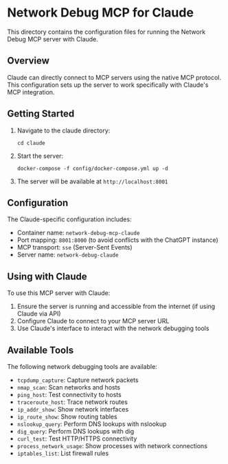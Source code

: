# Network Debug MCP for Claude

This directory contains the configuration files for running the Network Debug MCP server with Claude.

## Overview

Claude can directly connect to MCP servers using the native MCP protocol. This configuration sets up the server to work specifically with Claude's MCP integration.

## Getting Started

1. Navigate to the claude directory:
   ```
   cd claude
   ```

2. Start the server:
   ```
   docker-compose -f config/docker-compose.yml up -d
   ```

3. The server will be available at `http://localhost:8001`

## Configuration

The Claude-specific configuration includes:

- Container name: `network-debug-mcp-claude`
- Port mapping: `8001:8000` (to avoid conflicts with the ChatGPT instance)
- MCP transport: `sse` (Server-Sent Events)
- Server name: `network-debug-claude`

## Using with Claude

To use this MCP server with Claude:

1. Ensure the server is running and accessible from the internet (if using Claude via API)
2. Configure Claude to connect to your MCP server URL
3. Use Claude's interface to interact with the network debugging tools

## Available Tools

The following network debugging tools are available:

- `tcpdump_capture`: Capture network packets
- `nmap_scan`: Scan networks and hosts
- `ping_host`: Test connectivity to hosts
- `traceroute_host`: Trace network routes
- `ip_addr_show`: Show network interfaces
- `ip_route_show`: Show routing tables
- `nslookup_query`: Perform DNS lookups with nslookup
- `dig_query`: Perform DNS lookups with dig
- `curl_test`: Test HTTP/HTTPS connectivity
- `process_network_usage`: Show processes with network connections
- `iptables_list`: List firewall rules